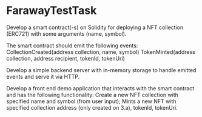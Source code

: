 # FarawayTestTask

Develop a smart contract(-s) on Solidity for deploying a NFT collection (ERC721) with some arguments (name, symbol). 

The smart contract should emit the following events:
CollectionCreated(address collection, name, symbol)
TokenMinted(address collection, address recipient, tokenId, tokenUri)

Develop a simple backend server with in-memory storage to handle emitted events and serve it via HTTP.

Develop a front end demo application that interacts with the smart contract and has the following functionality:
Create a new NFT collection with specified name and symbol (from user input);
Mints a new NFT with specified collection address (only created on 3.a), tokenId, tokenUri.